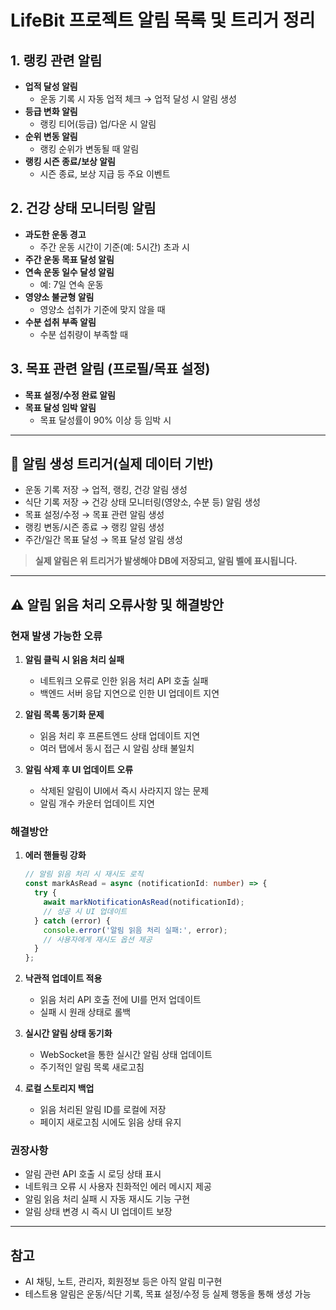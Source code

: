 # LifeBit 프로젝트 알림 목록 및 트리거 정리

## 1. 랭킹 관련 알림
- **업적 달성 알림**
  - 운동 기록 시 자동 업적 체크 → 업적 달성 시 알림 생성
- **등급 변화 알림**
  - 랭킹 티어(등급) 업/다운 시 알림
- **순위 변동 알림**
  - 랭킹 순위가 변동될 때 알림
- **랭킹 시즌 종료/보상 알림**
  - 시즌 종료, 보상 지급 등 주요 이벤트

## 2. 건강 상태 모니터링 알림
- **과도한 운동 경고**
  - 주간 운동 시간이 기준(예: 5시간) 초과 시
- **주간 운동 목표 달성 알림**
- **연속 운동 일수 달성 알림**
  - 예: 7일 연속 운동
- **영양소 불균형 알림**
  - 영양소 섭취가 기준에 맞지 않을 때
- **수분 섭취 부족 알림**
  - 수분 섭취량이 부족할 때

## 3. 목표 관련 알림 (프로필/목표 설정)
- **목표 설정/수정 완료 알림**
- **목표 달성 임박 알림**
  - 목표 달성률이 90% 이상 등 임박 시

---

## 🔔 알림 생성 트리거(실제 데이터 기반)
- 운동 기록 저장 → 업적, 랭킹, 건강 알림 생성
- 식단 기록 저장 → 건강 상태 모니터링(영양소, 수분 등) 알림 생성
- 목표 설정/수정 → 목표 관련 알림 생성
- 랭킹 변동/시즌 종료 → 랭킹 알림 생성
- 주간/일간 목표 달성 → 목표 달성 알림 생성

> **실제 알림은 위 트리거가 발생해야 DB에 저장되고, 알림 벨에 표시됩니다.**

---

## ⚠️ 알림 읽음 처리 오류사항 및 해결방안

### 현재 발생 가능한 오류
1. **알림 클릭 시 읽음 처리 실패**
   - 네트워크 오류로 인한 읽음 처리 API 호출 실패
   - 백엔드 서버 응답 지연으로 인한 UI 업데이트 지연

2. **알림 목록 동기화 문제**
   - 읽음 처리 후 프론트엔드 상태 업데이트 지연
   - 여러 탭에서 동시 접근 시 알림 상태 불일치

3. **알림 삭제 후 UI 업데이트 오류**
   - 삭제된 알림이 UI에서 즉시 사라지지 않는 문제
   - 알림 개수 카운터 업데이트 지연

### 해결방안
1. **에러 핸들링 강화**
   ```typescript
   // 알림 읽음 처리 시 재시도 로직
   const markAsRead = async (notificationId: number) => {
     try {
       await markNotificationAsRead(notificationId);
       // 성공 시 UI 업데이트
     } catch (error) {
       console.error('알림 읽음 처리 실패:', error);
       // 사용자에게 재시도 옵션 제공
     }
   };
   ```

2. **낙관적 업데이트 적용**
   - 읽음 처리 API 호출 전에 UI를 먼저 업데이트
   - 실패 시 원래 상태로 롤백

3. **실시간 알림 상태 동기화**
   - WebSocket을 통한 실시간 알림 상태 업데이트
   - 주기적인 알림 목록 새로고침

4. **로컬 스토리지 백업**
   - 읽음 처리된 알림 ID를 로컬에 저장
   - 페이지 새로고침 시에도 읽음 상태 유지

### 권장사항
- 알림 관련 API 호출 시 로딩 상태 표시
- 네트워크 오류 시 사용자 친화적인 에러 메시지 제공
- 알림 읽음 처리 실패 시 자동 재시도 기능 구현
- 알림 상태 변경 시 즉시 UI 업데이트 보장

---

## 참고
- AI 채팅, 노트, 관리자, 회원정보 등은 아직 알림 미구현
- 테스트용 알림은 운동/식단 기록, 목표 설정/수정 등 실제 행동을 통해 생성 가능 



